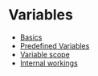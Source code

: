 # Variables

* [Basics](basics.md)
* [Predefined Variables](predefined-variables.md)
* [Variable scope](variable-scope.md)
* [Internal workings](internal-workings.md)
